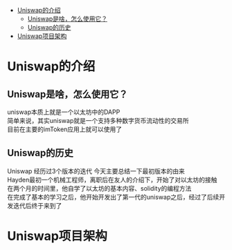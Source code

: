 - [Uniswap的介绍](#uniswap的介绍)
  - [Uniswap是啥，怎么使用它？](#uniswap是啥怎么使用它)
  - [Uniswap的历史](#uniswap的历史)
- [Uniswap项目架构](#uniswap项目架构)
# Uniswap的介绍

## Uniswap是啥，怎么使用它？
uniswap本质上就是一个以太坊中的DAPP<br>
简单来说，其实uniswap就是一个支持多种数字货币流动性的交易所<br>
目前在主要的imToken应用上就可以使用了<br>

## Uniswap的历史
Uniswap 经历过3个版本的迭代 今天主要总结一下最初版本的由来<br>
Hayden最初一个机械工程师，离职后在友人的介绍下，开始了对以太坊的接触<br>
在两个月的时间里，他自学了以太坊的基本内容、solidity的编程方法<br>
在完成了基本的学习之后，他开始开发出了第一代的uniswap之后，经过了后续开发迭代后终于来到了

# Uniswap项目架构